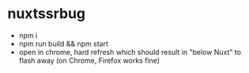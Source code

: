 # nuxtssrbug

- npm i
- npm run build && npm start
- open in chrome, hard refresh which should result in "below Nuxt" to flash away (on Chrome, Firefox works fine)
